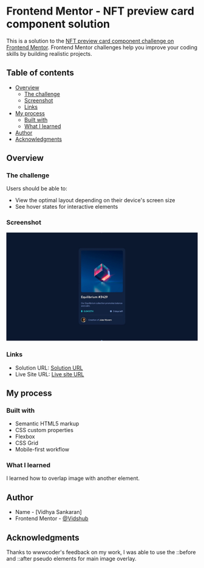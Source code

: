# Frontend Mentor - NFT preview card component solution

This is a solution to the [NFT preview card component challenge on Frontend Mentor](https://www.frontendmentor.io/challenges/nft-preview-card-component-SbdUL_w0U). Frontend Mentor challenges help you improve your coding skills by building realistic projects. 

## Table of contents

- [Overview](#overview)
  - [The challenge](#the-challenge)
  - [Screenshot](#screenshot)
  - [Links](#links)
- [My process](#my-process)
  - [Built with](#built-with)
  - [What I learned](#what-i-learned)
- [Author](#author)
- [Acknowledgments](#acknowledgments)


## Overview

### The challenge

Users should be able to:

- View the optimal layout depending on their device's screen size
- See hover states for interactive elements

### Screenshot

![](images/card.png)


### Links

- Solution URL: [Solution URL](https://www.frontendmentor.io/solutions/nft-preview-card-component-u_DnJpgdC6)
- Live Site URL: [Live site URL](https://vidshub.github.io/NFT-Preview-Card-Component/)

## My process

### Built with

- Semantic HTML5 markup
- CSS custom properties
- Flexbox
- CSS Grid
- Mobile-first workflow


### What I learned

I learned how to overlap image with another element.


## Author

- Name - [Vidhya Sankaran]
- Frontend Mentor - [@Vidshub](https://www.frontendmentor.io/profile/yourusername)


## Acknowledgments

Thanks to wwwcoder's feedback on my work, I was able to use the ::before and ::after pseudo elements for main image overlay. 


